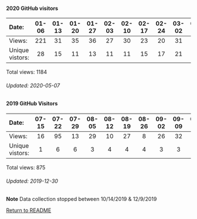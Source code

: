 #### 2020 GitHub visitors
Date:		   |  01-06   |       01-13   |       01-20   |       01-27   |       02-03   |       02-10   |       02-17   |       02-24   |   03-02  |   03-09  |   03-16  |   03-23  |  03-30  |   04-06  |   04-13  |   04-20  |   04-27  |   05-04
|:---   |:---: |:---:  |:---:  |:---:  |:---:  |:---:  |:---:  |:---:  |:---:  |:---:  |:---:  |:---:  |:---:  |:---:  |:---:  |:---:  |:---:  |:---:
Views:		  |  221     |       31      |       35      |       36      |       27      |       30      |       23      |       20      |   31     |   17     |   48     |   7      |  30     |   147    |   112    |   21     |   15     |   1
Unique  vistors:  | 28      |       15      |       11      |       13      |       11      |       11      |       15      |       17  |      21  |      12  |      21  |      7  |      20  |      75  |      33  |      14  |      11  |      1

Total views: 1184
###### Updated: 2020-05-07

#### 2019 GitHub Visitors
Date:   |         07-15   |       07-22   |       07-29   |       08-05   |       08-12   |       08-19   |       08-26   |       09-02   |       09-09   |  09-16  |  09-23  |  09-30  |  10-07  |  10-14  |  12-09  |  12-16  |  12-23  |  12-30
|:---   |:---:    |:---:  |:---:  |:---:  |:---:  |:---:  |:---:  |:---:  |:---:  |:---:  |:---:  |:---:  |:---:  |:---:  |:---:  |:---:  |:---:  |:---:
Views:  |         16      |       95      |       13      |       29      |       10      |       27      |       8       |       26      |       32      |  3      |  20     |  7      |  120    |  81     |  50     |  10     |  273    |  55
Unique  vistors:  |       1       |       6       |       6       |       3       |       4       |       4       |       4       |       3       |       3  |      1  |      4  |      3  |      3  |      2  |      3  |      2  |      3  |      1

Total views: 875
###### Updated: 2019-12-30
**Note**  Data collection stopped between 10/14/2019 & 12/9/2019

[Return to README](https://github.com/BradleyA/docker-security-infrastructure/blob/master/README.md#docker-security-infrastructure)
